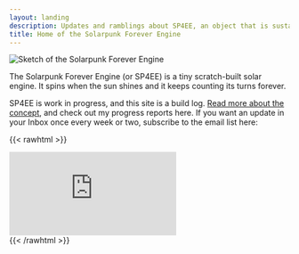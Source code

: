 ```yaml
---
layout: landing
description: Updates and ramblings about SP4EE, an object that is sustainable, durable, and serves no practical purpose whatsoever.
title: Home of the Solarpunk Forever Engine
---
```


![Sketch of the Solarpunk Forever Engine](/images/sp4ee-concept-sketch.jpg)

The Solarpunk Forever Engine (or SP4EE) is a tiny scratch-built solar engine. It spins when the sun shines and it keeps counting its turns forever.

SP4EE is work in progress, and this site is a build log. [Read more about the concept](/about), and check out my progress reports here. If you want an update in your Inbox once every week or two, subscribe to the email list here:

{{< rawhtml >}}
<div class="substack-signup">
  <iframe src="https://sp4ee.substack.com/embed" frameborder="0" scrolling="no"></iframe>
</div>
{{< /rawhtml >}}


